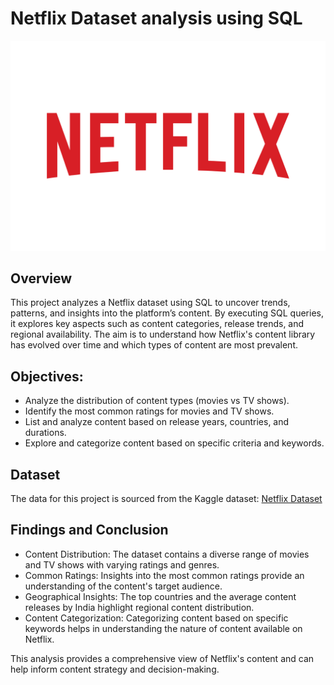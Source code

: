 # Netflix Dataset analysis using SQL

![Netflix Logo](https://github.com/mmujahed96/Netflix_Dataset_SQL_Project/blob/main/Netflix-Logo.png)

## Overview
This project analyzes a Netflix dataset using SQL to uncover trends, patterns, and insights into the platform’s content. By executing SQL queries, it explores key aspects such as content categories, release trends, and regional availability. 
The aim is to understand how Netflix's content library has evolved over time and which types of content are most prevalent.

## Objectives:
* Analyze the distribution of content types (movies vs TV shows).
* Identify the most common ratings for movies and TV shows.
* List and analyze content based on release years, countries, and durations.
* Explore and categorize content based on specific criteria and keywords.

## Dataset
The data for this project is sourced from the Kaggle dataset:
[Netflix Dataset](https://www.kaggle.com/datasets/shivamb/netflix-shows?resource=download)

## Findings and Conclusion
* Content Distribution: The dataset contains a diverse range of movies and TV shows with varying ratings and genres.
* Common Ratings: Insights into the most common ratings provide an understanding of the content's target audience.
* Geographical Insights: The top countries and the average content releases by India highlight regional content distribution.
* Content Categorization: Categorizing content based on specific keywords helps in understanding the nature of content available on Netflix.

This analysis provides a comprehensive view of Netflix's content and can help inform content strategy and decision-making.
